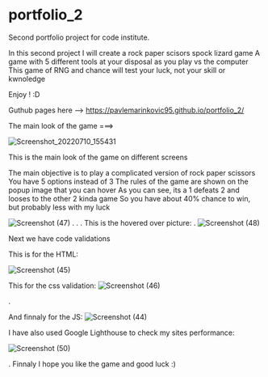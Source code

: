 # portfolio_2
Second portfolio project for code institute.

In this second project I will create a rock paper scisors spock lizard game 
A game with 5 different tools at your disposal as you play vs the computer
This game of RNG and chance will test your luck, not your skill or kwnoledge 

Enjoy ! :D

Guthub pages here --> https://pavlemarinkovic95.github.io/portfolio_2/

The main look of the game ===>

![Screenshot_20220710_155431](https://user-images.githubusercontent.com/105302576/178242448-6835caff-442c-4f41-a3c3-625c3c24cd84.png)



This is the main look of the game on different screens

The main objective is to play a complicated version of rock paper scissors 
You have 5 options instead of 3
The rules of the game are shown on the popup image that you can hover 
As you can see, its a 1 defeats 2 and looses to the other 2 kinda game 
So you have about 40% chance to win, but probably less with my luck 


![Screenshot (47)](https://user-images.githubusercontent.com/105302576/178243071-c7f92a0d-8b50-41f5-8912-1636985d4a4e.png)
.
.
.
This is the hovered over picture:
.
![Screenshot (48)](https://user-images.githubusercontent.com/105302576/178245149-d777fc12-edf2-428b-a2e5-46e78f1e5c9f.png)



Next we have code validations 



This is for the HTML: 

![Screenshot (45)](https://user-images.githubusercontent.com/105302576/178243289-405fda33-384e-463e-aae7-541d0522d9a1.png)




This for the css validation: 
![Screenshot (46)](https://user-images.githubusercontent.com/105302576/178243334-5e29084d-e5ab-4384-814a-d97f39286c48.png)


.

And finnaly for the JS: 
![Screenshot (44)](https://user-images.githubusercontent.com/105302576/178243532-f6370310-565f-4ac3-9de2-3544af543304.png)



I have also used Google Lighthouse to check my sites performance:

![Screenshot (50)](https://user-images.githubusercontent.com/105302576/178243910-784bdfa9-ef4d-4a3d-be5a-2054e0517eb4.png)


.
Finnaly I hope you like the game and good luck :)
